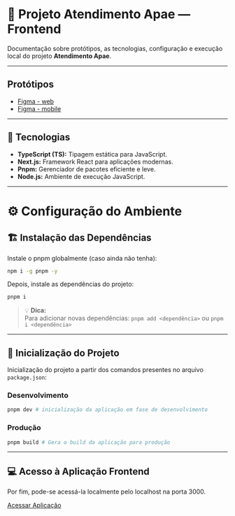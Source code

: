 # 📘 Projeto Atendimento Apae — Frontend

Documentação sobre protótipos, as tecnologias, configuração e execução local do projeto **Atendimento Apae**.

---

## Protótipos

- [Figma - web](https://www.figma.com/design/B0uUlvpSw7oZdAxvGDt4tS/APAE---Prot%C3%B3tipo-web?node-id=0-1&t=gRGm4Lea76zWpdnx-1)
- [Figma - mobile]()

---

## 🧩 Tecnologias

- **TypeScript (TS):** Tipagem estática para JavaScript.
- **Next.js:** Framework React para aplicações modernas.
- **Pnpm:** Gerenciador de pacotes eficiente e leve.
- **Node.js:** Ambiente de execução JavaScript.

---

# ⚙️ Configuração do Ambiente

## 🏗️ Instalação das Dependências

Instale o pnpm globalmente (caso ainda não tenha):

```bash
npm i -g pnpm -y
```

Depois, instale as dependências do projeto:

```bash
pnpm i
```

> 💡 **Dica:**  
> Para adicionar novas dependências:
> `pnpm add <dependência>` ou `pnpm i <dependência>`

---

## 🚀 Inicialização do Projeto

Inicialização do projeto a partir dos comandos presentes no arquivo `package.json`:

### Desenvolvimento

```bash
pnpm dev # inicialização da aplicação em fase de desenvolvimento
```

### Produção

```bash
pnpm build # Gera o build da aplicação para produção
```

---

## 💻 Acesso à Aplicação Frontend

Por fim, pode-se acessá-la localmente pelo localhost na porta 3000.

[Acessar Aplicação](http://localhost:3000/)
